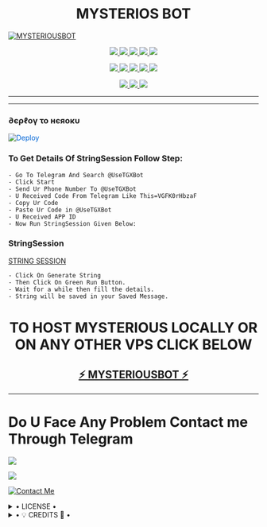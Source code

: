 <h1 align="center">
<b> MYSTERIOS BOT</b>
</h1>

[![MYSTERIOUSBOT](https://telegra.ph/file/c2d5f8f0d0f2fc84ac87a.jpg)](https://github.com/MYSTERIOUS-OS/MYSTERIOUSUSERBOT)


<p align="center">
<a href="https://github.com/MYSTERIOUS-OS/MYSTERIOUSBOT" alt="GitHub closed issues"> <img src="https://img.shields.io/github/issues-closed-raw/MYSTERIOUS-OS/MYSTERIOUSBOT?style=flat&logo=github&color=success" /> </a>
<a href="https://github.com/MYSTERIOUS-OS/MYSTERIOUSBOT/graphs/contributors" alt="GitHub contributors"> <img src="https://img.shields.io/github/contributors/MYSTERIOUS-OS/MYSTERIOUSBOT?style=flat&logo=github" /> </a>
<a href="https://github.com/MYSTERIOUS-OS/MYSTERIOUSBOT/network/members" alt="GitHub forks"> <img src="https://img.shields.io/github/forks/MYSTERIOUS-OS/MYSTERIOUSBOT?label=Forks&logo=github" /> </a>
<a href="https://github.com/MYSTERIOUS-OS/MYSTERIOUSBOT" alt="GitHub closed pull requests"> <img src="https://img.shields.io/github/issues-pr-closed-raw/MYSTERIOUS-OS/MYSTERIOUSBOT?color=success" /> </a>
<a href="https://github.com/MYSTERIOUS-OS/MYSTERIOUSBOT" alt="GitHub issues"> <img src="https://img.shields.io/github/issues-raw/MYSTERIOUS-OS/MYSTERIOUSBOT?style=flat&logo=github&color=yellow" /> </a>
</p>
<p align="center">
<a href="https://github.com/MYSTERIOUS-OS/MYSTERIOUSBOT" alt="GitHub release (latest by date including pre-releases)"> <img src="https://img.shields.io/github/v/release/MYSTERIOUS-OS/MYSTERIOUSBOT?include_prereleases?style=flat&logo=github" /> </a>
<a href="https://www.python.org/" alt="made-with-python"> <img src="https://img.shields.io/badge/Made%20with-Python-1f425f.svg?style=flat&logo=python&color=blue" /> </a>
<a href="https://github.com/MYSTERIOUS-OS/MYSTERIOUSBOT" alt="Docker!"> <img src="https://aleen42.github.io/badges/src/docker.svg" /> </a>
<a href="https://github.com/MYSTERIOUS-OS/MYSTERIOUSBOT" alt="GitHub repo size"> <img src="https://img.shields.io/github/repo-size/MYSTERIOUS-OS/MYSTERIOUSBOT" /> </a>
<a href="https://github.com/MYSTERIOUS-OS/MYSTERIOUSBOT/blob/master/LICENSE" alt="GPLv3 license"> <img src="https://img.shields.io/badge/License-GPLv3-blue.svg" /> </a>
</p>
<p align="center">
<a href="https://t.me/MYSTERIOUS_EMPIRE" alt="Telegram!"> <img src="https://aleen42.github.io/badges/src/telegram.svg" /> </a>
<a href="https://github.com/MYSTERIOUS-OS/MYSTERIOUSBOT/graphs/commit-activity" alt="Maintenance"> <img src="https://img.shields.io/badge/Maintained%3F-yes-green.svg" /> </a>
<a href="https://makeapullrequest.com" alt="PRs Welcome"> <img src="https://img.shields.io/badge/PRs-welcome-brightgreen.svg?style=flat-square" /> </a>
</p>


------------




------------
<h3> ∂єρℓογ το нєяοκυ </h3>


<a href="https://dashboard.heroku.com/new?button-url=https%3A%2F%2Fgithub.com%2FMYSTERIOUS-OS%2FMYSTERIOUSBOT&template=https%3A%2F%2Fgithub.com%2FMYSTERIOUS-OS%2FMYSTERIOUSBOT" rel="nofollow" style="background-color: initial; box-sizing: border-box; color: #0366d6; text-decoration-line: none;"><img alt="Deploy" data-canonical-src="https://www.herokucdn.com/deploy/button.svg" src="https://camo.githubusercontent.com/83b0e95b38892b49184e07ad572c94c8038323fb/68747470733a2f2f7777772e6865726f6b7563646e2e636f6d2f6465706c6f792f627574746f6e2e737667" style="border-style: none; box-sizing: initial; max-width: 100%;" /></a></div>
</a>


### To Get Details Of StringSession Follow Step: 

    - Go To Telegram And Search @UseTGXBot
    - Click Start
    - Send Ur Phone Number To @UseTGXBot
    - U Received Code From Telegram Like This=VGFK0rHbzaF
    - Copy Ur Code
    - Paste Ur Code in @UseTGXBot
    - U Received APP ID
    - Now Run StringSession Given Below:
   

### StringSession

[STRING SESSION](https://repl.it/@KrishnaJaiswal1/MYSTERIOUSBOT#main.py)

    - Click On Generate String
    - Then Click On Green Run Button.
    - Wait for a while then fill the details.
    - String will be saved in your Saved Message.


<h1 align="center">TO HOST MYSTERIOUS LOCALLY OR ON ANY OTHER VPS CLICK BELOW</h1>

<h2 align="center"> <a href="https://github.com/MYSTERIOUS-OS/MYSTERIOUSUSERBOT">⚡ MYSTERIOUSBOT ⚡</a></h2>

------------
# Do U Face Any Problem Contact me Through Telegram 

<a href="https://t.me/MYSTERIOUS_EMPIRE"><img src="https://img.shields.io/badge/Mysterious%20Group-red.svg?style=for-the-badge&logo=Telegram"></a>

<a href="https://t.me/Legend_Mr_Hacker"><img src="https://img.shields.io/badge/CREATOR%20ME-blue.svg?style=for-the-badge&logo=Telegram"></a>


[![Contact Me](https://img.shields.io/badge/Telegram-Contact%20Me-informational)](https://t.me/MY5T3R10U5_X)


<details>

  <summary> • LICENSE • </summary>

![](https://www.gnu.org/graphics/gplv3-or-later.png)

MYSTERIOUS-OS

Poject [MYSTERIOUSBOT](https://github.com/MYSTERIOUS-OS/MYSTERIOUSBOT) is free software: you can redistribute it and/or modify

it under the terms of the GNU General Public License as published by

the Free Software Foundation, either version 3 of the License, or

(at your option) any later version.

This program is distributed in the hope that it will be useful,

but WITHOUT ANY WARRANTY; without even the implied warranty of

MERCHANTABILITY or FITNESS FOR A PARTICULAR PURPOSE.  See the

GNU General Public License for more details.

You should have received a copy of the GNU General Public License

along with this program. If not, see <https://www.gnu.org/licenses/>.

</details>

<details>

  <summary> • 💡 CREDITS 💞 • </summary>
  
• [LEGEND](https://github.com/LEGEND-OS)
